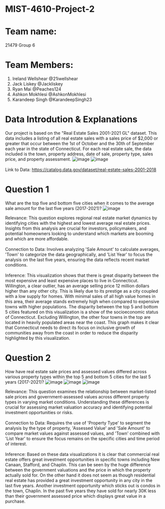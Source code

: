 # MIST-4610-Project-2
# Team name:
21479 Group 6
# Team Members:
1. Ireland Wellshear @21iwellshear
2. Jack Liskey @Jackliskey
3. Ryan Mai @Peaches124
4. Ashkon Mokhlesi  @AshkonMokhlesi
5. Karandeep Singh @KarandeepSingh23
# Data Introdution & Explanations
Our project is based on the "Real Estate Sales 2001-2021 GL" dataset. This data includes a listing of all real estate sales with a sales price of $2,000 or greater that occur between the 1st of October and the 30th of September each year in the state of Connecticut. For each real estate sale, the data included is the town, property address, date of sale, property type, sales price, and property assessment. 
![image](https://github.com/21iwellshear/MIST-4610-Project-2/assets/150079987/47f24226-db48-4a84-8b68-67a51fd3b0f2)
![image](https://github.com/21iwellshear/MIST-4610-Project-2/assets/150079987/bdc5600b-6b9a-4695-b678-3b49240e499d)
\
\
Link to Data: https://catalog.data.gov/dataset/real-estate-sales-2001-2018 


# Question 1
What are the top five and bottom five cities when it comes to the average sale amount for the last five years (2017-2021)?
![image](https://github.com/21iwellshear/MIST-4610-Project-2/assets/150079987/3ae9d0e5-1a67-4029-bf11-087fb0991d93)


Relevance: This question explores regional real estate market dynamics by identifying cities with the highest and lowest average real estate prices. Insights from this analysis are crucial for investors, policymakers, and potential homeowners looking to understand which markets are booming and which are more affordable.
\
\
Connection to Data: Involves analyzing 'Sale Amount' to calculate averages, 'Town' to categorize the data geographically, and 'List Year' to focus the analysis on the last five years, ensuring the data reflects recent market conditions.
\
\
Inference: This visualization shows that there is great disparity between the most expensive and least expensive places to live in Connecticut. Willington, a clear outlier, has an average selling price 12 million dollars higher than any other city. This is likely due to its prestige as a city coupled with a low supply for homes. With minimal sales of all high value homes in this area, their average stands extremely high when compared to expensive towns with higher populations. The disparity between the top 5 and bottom 5 cities featured on this visualization is a show of the socioeconomic status of Connecticut. Excluding Willington, the other four towns in the top are located in heavily populated areas near the coast. This graph makes it clear that Connecticut needs to direct its focus on inclusive growth of communities away from the coast in order to reduce the disparity highlighted by this visualization.

# Question 2
How have real estate sale prices and assessed values differed across various property types within the top 5 and bottom 5 cities for the last 5 years (2017-2021)? 
![image](https://github.com/21iwellshear/MIST-4610-Project-2/assets/150079987/c3ee4530-06e0-44a7-bd6f-c8eb28c3e248)
![image](https://github.com/21iwellshear/MIST-4610-Project-2/assets/150079987/8f116da8-91c7-4a7d-88a1-df9a5818df04)
![image](https://github.com/21iwellshear/MIST-4610-Project-2/assets/150079987/6f3d2dc5-1989-4dfa-996d-73d28854e193)


Relevance: This question examines the relationship between market-listed sale prices and government-assessed values across different property types in varying market conditions. Understanding these differences is crucial for assessing market valuation accuracy and identifying potential investment opportunities or risks.
\
\
Connection to Data: Requires the use of 'Property Type' to segment the analysis by the type of property, 'Assessed Value' and 'Sale Amount' to compare market values against assessed values, and 'Town' combined with 'List Year' to ensure the focus remains on the specific cities and time period of interest.
\
\
Inference: Based on these data visualizations it is clear that commercial real estate offers great investment opportunities in specific towns including New Canaan, Stafford, and Chaplin. This can be seen by the huge difference between the government valuations and the price in which the property actually sold for. On the other hand it does not seem as though residential real estate has provided a great investment opportunity in any city in the last five years. Another investment opportunity which sticks out is condos in the town, Chaplin. In the past five years they have sold for nearly 30K less than their government assessed price which displays great value in a purchase. 
